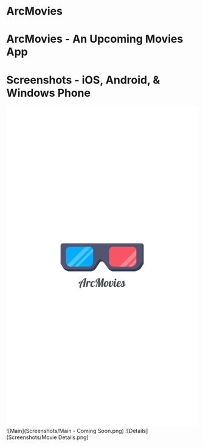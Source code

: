 # ArcMovies
ArcMovies - An Upcoming Movies App
===============

Screenshots - iOS, Android, & Windows Phone
===
![Splash](Screenshots/MovieSplash.png)
![Main](Screenshots/Main - Coming Soon.png)
![Details](Screenshots/Movie Details.png)
